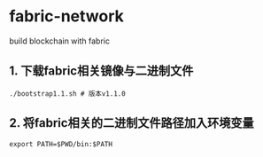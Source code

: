 # fabric-network

build blockchain with fabric

## 1\. 下载fabric相关镜像与二进制文件

```
./bootstrap1.1.sh # 版本v1.1.0
```

## 2\. 将fabric相关的二进制文件路径加入环境变量

```
export PATH=$PWD/bin:$PATH
```

# #
